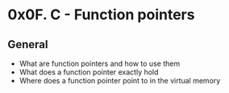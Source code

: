 # 0x0F. C - Function pointers

## General

- What are function pointers and how to use them
- What does a function pointer exactly hold
- Where does a function pointer point to in the virtual memory
